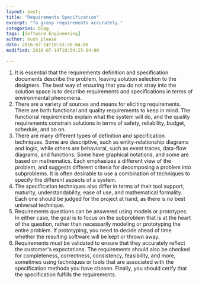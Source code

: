 ```yaml
---
layout: post;
title: "Requirements Specification"
excerpt: "To grasp requirements accurately."
categories: blog
tags: [Software Engineering]
author: hush_please
date: 2016-07-14T10:53:50-04:00
modified: 2016-07-14T10:54:25-04:00

---
```


1. It is essential that the requirements definition and specification documents describe the problem, leaving solution selection to the designers. The best way of ensuring that you do not stray into the solution space is to describe requirements and specifications in terms of environmental phenomena.
2. There are a variety of sources and means for eliciting requirements. There are both functional and quality requirements to keep in mind. The functional requirements explain what the system will do, and the quality requirements constrain solutions in terms of safety, reliability, budget, schedule, and so on.
3. There are many different types of definition and specification techniques. Some are descriptive, such as entity-relationship diagrams and logic, while others are behavioral, such as event traces, data-flow diagrams, and functions. Some have graphical notations, and some are based on mathematics. Each emphasizes a different view of the problem, and suggests different criteria for decomposing a problem into subproblems. It is often desirable to use a combination of techniques to specify the different aspects of a system.
4. The specification techniques also differ in terms of their tool support, maturity, understandability, ease of use, and mathematical formality. Each one should be judged for the project at hand, as there is no best universal technique.
5. Requirements questions can be answered using models or prototypes. In either case, the goal is to focus on the subproblem that is at the heart of the question, rather than necessarily modeling or prototyping the entire problem. If prototyping, you need to decide ahead of time whether the resulting software will be kept or thrown away.
6. Requirements must be validated to ensure that they accurately reflect the customer's expectations. The requirements should also be checked for completeness, correctness, consistency, feasibility, and more, sometimes using techniques or tools that are associated with the specification methods you have chosen. Finally, you should cerify that the specification fulfills the requirements.  